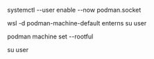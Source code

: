 systemctl --user enable --now podman.socket

wsl -d podman-machine-default enterns su user

podman machine set --rootful

su user